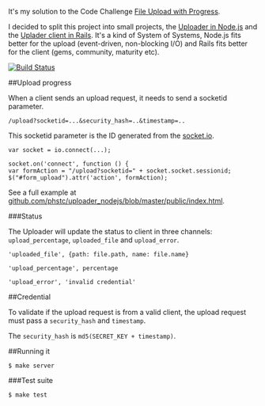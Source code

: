 It's my solution to the Code Challenge [File Upload with Progress](https://github.com/phstc/uploader_nodejs/blob/master/BackendDeveloperChallengeUpdated.pdf).

I decided to split this project into small projects, the [Uploader in Node.js](https://github.com/phstc/uploader_nodejs) and the [Uplader client in Rails](https://github.com/phstc/uploader_rails). It's a kind of System of Systems, Node.js fits better for the upload (event-driven, non-blocking I/O) and Rails fits better for the client (gems, community, maturity etc).

[![Build Status](https://secure.travis-ci.org/phstc/uploader_nodejs.png)](http://travis-ci.org/phstc/uploader_nodejs)

##Upload progress

When a client sends an upload request, it needs to send a socketid parameter.

    /upload?socketid=...&security_hash=..&timestamp=..

This socketid parameter is the ID generated from the [socket.io](http://socket.io/).

    var socket = io.connect(...);
    
    socket.on('connect', function () {
    var formAction = "/upload?socketid=" + socket.socket.sessionid;
    $("#form_upload").attr('action', formAction);

See a full example at [github.com/phstc/uploader_nodejs/blob/master/public/index.html](https://github.com/phstc/uploader_nodejs/blob/master/public/index.html).

###Status

The Uploader will update the status to client in three channels: ```upload_percentage```, ```uploaded_file``` and ```upload_error```.

    'uploaded_file', {path: file.path, name: file.name}
    
    'upload_percentage', percentage
    
    'upload_error', 'invalid credential'

##Credential

To validate if the upload request is from a valid client, the upload request must pass a ```security_hash``` and ```timestamp```.

The ```security_hash``` is ```md5(SECRET_KEY + timestamp)```.

##Running it

    $ make server

###Test suite

    $ make test

